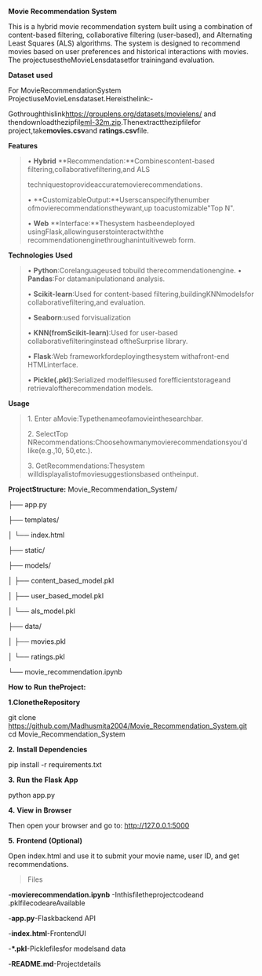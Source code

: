 **Movie** **Recommendation** **System**

This is a hybrid movie recommendation system built using a combination
of content-based filtering, collaborative filtering (user-based), and
Alternating Least Squares (ALS) algorithms. The system is designed to
recommend movies based on user preferences and historical interactions
with movies. The projectusestheMovieLensdatasetfor trainingand
evaluation.

**Dataset** **used**

For MovieRecommendationSystem
ProjectiuseMovieLensdataset.Hereisthelink:-

Gothroughthislink[<u>https://grouplens.org/datasets/movielens/</u>](https://grouplens.org/datasets/movielens/)
and
thendownloadthezipfil[e<u>ml-32m.zip</u>](https://files.grouplens.org/datasets/movielens/ml-32m.zip).Thenextractthezipfilefor
project,take**movies.csv**and **ratings.csv**file.

**Features**

> • **Hybrid** **Recommendation:**Combinescontent-based
> filtering,collaborativefiltering,and ALS
>
> techniquestoprovideaccuratemovierecommendations.
>
> • **CustomizableOutput:**Userscanspecifythenumber
> ofmovierecommendationstheywant,up toacustomizable"Top N".
>
> • **Web** **Interface:**Thesystem hasbeendeployed
> usingFlask,allowinguserstointeractwiththe
> recommendationenginethroughanintuitiveweb form.

**Technologies** **Used**

> • **Python**:Corelanguageused tobuild therecommendationengine. •
> **Pandas**:For datamanipulationand analysis.
>
> • **Scikit-learn**:Used for content-based
> filtering,buildingKNNmodelsfor collaborativefiltering,and evaluation.
>
> • **Seaborn**:used forvisualization
>
> • **KNN(fromScikit-learn)**:Used for user-based
> collaborativefilteringinstead oftheSurprise library.
>
> • **Flask**:Web frameworkfordeployingthesystem withafront-end
> HTMLinterface.
>
> • **Pickle(.pkl)**:Serialized modelfilesused forefficientstorageand
> retrievaloftherecommendation models.

**Usage**

> 1\. Enter aMovie:Typethenameofamovieinthesearchbar.
>
> 2\. SelectTop NRecommendations:Choosehowmanymovierecommendationsyou'd
> like(e.g.,10, 50,etc.).
>
> 3\. GetRecommendations:Thesystem
> willdisplayalistofmoviesuggestionsbased ontheinput.

**ProjectStructure:** Movie_Recommendation_System/

├── app.py

├── templates/

│ └── index.html

├── static/

├── models/

│ ├── content_based_model.pkl

│ ├── user_based_model.pkl

│ └── als_model.pkl

├── data/

│ ├── movies.pkl

│ └── ratings.pkl

└── movie_recommendation.ipynb

**How** **to** **Run** **theProject:**

**1.ClonetheRepository**

git clone
https://github.com/Madhusmita2004/Movie_Recommendation_System.git cd
Movie_Recommendation_System

**2.** **Install** **Dependencies**

pip install -r requirements.txt

**3.** **Run** **the** **Flask** **App**

python app.py

**4.** **View** **in** **Browser**

Then open your browser and go to:
[<u>http://127.0.0.1:5000</u>](http://127.0.0.1:5000/)

**5.** **Frontend** **(Optional)**

Open index.html and use it to submit your movie name, user ID, and get
recommendations.

> Files

\-**movierecommendation.ipynb** -Inthisfiletheprojectcodeand
.pklfilecodeareAvailable

\-**app.py**-Flaskbackend API

\-**index.html**-FrontendUI

\-**\*.pkl**-Picklefilesfor modelsand data

\-**README.md**-Projectdetails
